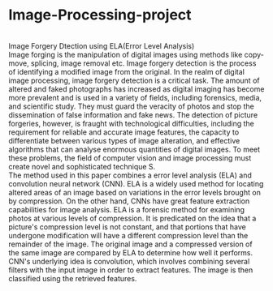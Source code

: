 # Image-Processing-project
<br>
Image Forgery Dtection using ELA(Error Level Analysis)
<br>
Image forging is the manipulation of digital images using methods like copy-move, splicing, image removal etc. Image forgery detection is the process of identifying
a modified image from the original. In the realm of digital image processing, image forgery detection is a critical task. The amount of altered and faked photographs 
has increased as digital imaging has become more prevalent and is used in a variety of fields, including forensics, media, and scientific study. They must guard the 
veracity of photos and stop the dissemination of false information and fake news. The detection of picture forgeries, however, is fraught with technological difficulties, 
including the requirement for reliable and accurate image features, the capacity to differentiate between various types of image alteration, and effective algorithms that
can analyse enormous quantities of digital images. To meet these problems, the field of computer vision and image processing must create novel and sophisticated technique
S.
<br>
The method used in this paper combines a error level analysis (ELA) and convolution neural network (CNN). ELA is a widely used method for locating altered areas of an image 
based on variations in the error levels brought on by compression. On the other hand, CNNs have great feature extraction capabilities for image analysis.
ELA is a forensic method for examining photos at various levels of compression. It is predicated on the idea that a picture's compression level is not
constant, and that portions that have undergone modification will have a different compression level than the remainder of the image. The original
image and a compressed version of the same image are compared by ELA to determine how well it performs. CNN's underlying idea is convolution, which involves combining several
filters with the input image in order to extract features. The image is then classified using the retrieved features.
